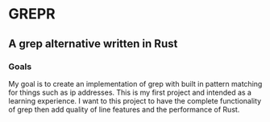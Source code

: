 # GREPR
## A grep alternative written in Rust


### Goals

My goal is to create an implementation of grep with built in pattern matching for things such
as ip addresses. This is my first project and intended as a learning experience. I want to 
this project to have the complete functionality of grep then add quality of line features
and the performance of Rust.
